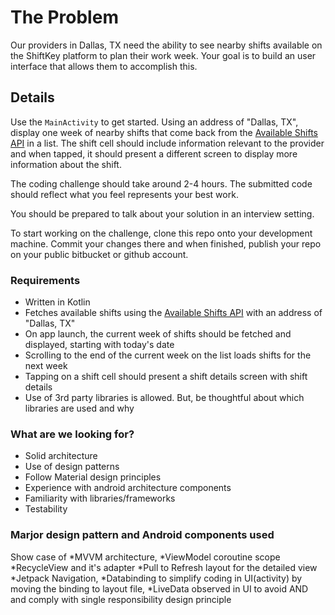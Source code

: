 # The Problem

Our providers in Dallas, TX need the ability to see nearby shifts available on the ShiftKey platform to plan their
 work week. Your goal is to build an user interface that allows them to accomplish this.
 
## Details
Use the `MainActivity` to get started. Using an address of "Dallas, TX", display one week of nearby shifts that come
 back from the [Available Shifts API](https://bitbucket.org/shiftkeyllc/ios-coding-challenge/src/master/API-DOC.md) in a list. The shift cell should include information relevant to the provider
  and when tapped, it should present a different screen to display more information about the shift.

The coding challenge should take around 2-4 hours. The submitted code should reflect what you feel represents your best work.

You should be prepared to talk about your solution in an interview setting.

To start working on the challenge, clone this repo onto your development machine. Commit your changes there and when finished, publish your repo on your public bitbucket or github account.

### Requirements ###

* Written in Kotlin
* Fetches available shifts using the [Available Shifts API](https://bitbucket.org/shiftkeyllc/ios-coding-challenge/src/master/API-DOC.md) with an address of "Dallas, TX"
* On app launch, the current week of shifts should be fetched and displayed, starting with today's date
* Scrolling to the end of the current week on the list loads shifts for the next week
* Tapping on a shift cell should present a shift details screen with shift details
* Use of 3rd party libraries is allowed. But, be thoughtful about which libraries are used and why

### What are we looking for? ###

* Solid architecture
* Use of design patterns
* Follow Material design principles
* Experience with android architecture components
* Familiarity with libraries/frameworks
* Testability

### Marjor design pattern and Android components used 
Show case of 
*MVVM architecture,
*ViewModel coroutine scope
*RecycleView and it's adapter
*Pull to Refresh layout for the detailed view
*Jetpack Navigation, 
*Databinding to simplify coding in UI(activity) by moving the binding to layout file, 
*LiveData observed in UI to avoid AND and comply with single responsibility design principle
